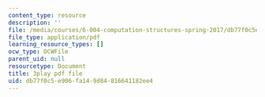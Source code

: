 ```yaml
---
content_type: resource
description: ''
file: /media/courses/6-004-computation-structures-spring-2017/db77f0c5e906fa149d84816641182ee4_BZX8qSrMNyo.pdf
file_type: application/pdf
learning_resource_types: []
ocw_type: OCWFile
parent_uid: null
resourcetype: Document
title: 3play pdf file
uid: db77f0c5-e906-fa14-9d84-816641182ee4
---
```

